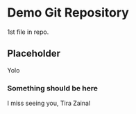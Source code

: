 # Demo Git Repository

1st file in repo.

## Placeholder

Yolo

### Something should be here

I miss seeing you, Tira Zainal